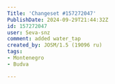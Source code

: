 ```yaml
---
Title: 'Changeset #157272047'
PublishDate: 2024-09-29T21:44:32Z
id: 157272047
user: Seva-snz
comment: added water_tap
created_by: JOSM/1.5 (19096 ru)
tags:
- Montenegro
- Budva

---
```

